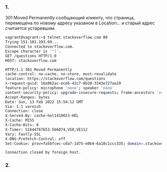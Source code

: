 ### 1.
301 Moved Permanently cообщающий клиенту, что страница, перемещена по новому адресу указаном в Location:.. и старый адрес считается устаревшим.
```bash
vagrant@vagrant:~$ telnet stackoverflow.com 80
Trying 151.101.193.69...
Connected to stackoverflow.com.
Escape character is '^]'.
GET /questions HTTP/1.0
HOST: stackoverflow.com

HTTP/1.1 301 Moved Permanently
cache-control: no-cache, no-store, must-revalidate
location: https://stackoverflow.com/questions
x-request-guid: 16a962ac-ece6-42c7-8b20-3343e727aa19
feature-policy: microphone 'none'; speaker 'none'
content-security-policy: upgrade-insecure-requests; frame-ancestors 'self' https://stackexchange.com
Accept-Ranges: bytes
Date: Sun, 13 Feb 2022 15:54:12 GMT
Via: 1.1 varnish
Connection: close
X-Served-By: cache-hel1410023-HEL
X-Cache: MISS
X-Cache-Hits: 0
X-Timer: S1644767653.566074,VS0,VE112
Vary: Fastly-SSL
X-DNS-Prefetch-Control: off
Set-Cookie: prov=fa5bfcec-cda7-1d75-e0b4-6a18c1ccc335; domain=.stackoverflow.com; expires=Fri, 01-Jan-2055 00:00:00 GMT; path=/; HttpOnly

Connection closed by foreign host.
```
### 2.
